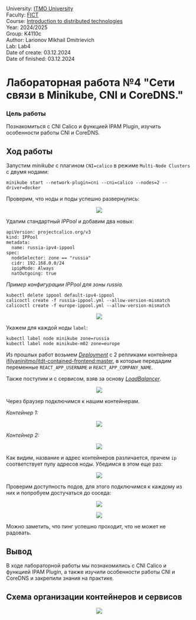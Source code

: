 University: [ITMO University](https://itmo.ru/ru/)  
Faculty: [FICT](https://fict.itmo.ru)  
Course: [Introduction to distributed technologies](https://github.com/itmo-ict-faculty/introduction-to-distributed-technologies)  
Year: 2024/2025  
Group: K4110c  
Author: Larionov Mikhail Dmitrievich  
Lab: Lab4  
Date of create: 03.12.2024  
Date of finished: 03.12.2024  

# Лабораторная работа №4 "Сети связи в Minikube, CNI и CoreDNS."

### Цель работы

Познакомиться с CNI Calico и функцией IPAM Plugin, изучить особенности работы CNI и CoreDNS.

## Ход работы

Запустим _minikube_ с плагином `CNI=calico` в режиме `Multi-Node Clusters` с двумя нодами:

```
minikube start --network-plugin=cni --cni=calico --nodes=2 --driver=docker
```

Проверим, что ноды и поды успешно развернулись:

<p align="center"><img src="https://github.com/user-attachments/assets/efb9e058-62ce-4582-8a7b-19eb7eedead6"/></p>

Удалим стандартный _IPPool_ и добавим два новых: 

```
apiVersion: projectcalico.org/v3
kind: IPPool
metadata: 
  name: russia-ipv4-ippool
spec:
  nodeSelector: zone == "russia"
  cidr: 192.168.0.0/24
  ipipMode: Always
  natOutgoing: true
```

_Пример конфигурации IPPool для зоны russia._

```
kubectl delete ippool default-ipv4-ippool
calicoctl create -f russia-ippool.yml --allow-version-mismatch
calicoctl create -f europe-ippool.yml --allow-version-mismatch
```

<p align="center"><img src="https://github.com/user-attachments/assets/8313132a-2b0c-467d-ab3e-36ade714fe11"/></p>

Укажем для каждой ноды `label`:

```
kubectl label node minikube zone=russia
kubectl label node minikube-m02 zone=europe
```

Из прошлых работ возьмем [_Deployment_](https://github.com/Mihail-Larionow/2024_2025-introduction_to_distributed_technologies-k4110c-larionov_m_d/blob/main/lab4/itdt-contained-frontend-deployment.yml) с 2 репликами контейнера [ifilyaninitmo/itdt-contained-frontend:master](https://hub.docker.com/repository/docker/ifilyaninitmo/itdt-contained-frontend), в которые передадим переменные `REACT_APP_USERNAME` и `REACT_APP_COMPANY_NAME`.

Также поступим и с сервисом, взяв за основу [_LoadBalancer_](https://github.com/Mihail-Larionow/2024_2025-introduction_to_distributed_technologies-k4110c-larionov_m_d/blob/main/lab4/itdt-contained-frontend-service.yml).  

<p align="center"><img src="https://github.com/user-attachments/assets/61858f30-433b-4775-96cb-e5d23d3ebd31"/></p>

Через браузер подключимся к нашим контейнерам.

_Контейнер 1:_ 

<p align="center"><img src="https://github.com/user-attachments/assets/727b0333-a621-48c2-bb66-b24b95669ce9"/></p>

_Контейнер 2:_ 

<p align="center"><img src="https://github.com/user-attachments/assets/d16bc0e5-795c-4d6e-aa7b-9bfdb0e561e7"/></p>

Как видим, название и адрес контейнеров различается, причем `ip` соответствует пулу адресов ноды. Убедимся в этом еще раз: 

<p align="center"><img src="https://github.com/user-attachments/assets/db544286-9204-4f39-9e72-98e1291a1c52"/></p>

Проверим доступность подов, для этого подключимся к каждому из них и попробуем достучаться до соседа:

<p align="center"><img src="https://github.com/user-attachments/assets/9701b1a2-8752-4da0-ae3a-d808d75215ba"/></p>

<p align="center"><img src="https://github.com/user-attachments/assets/f6f7c2e3-68eb-4ede-8f87-3fbcd8485054"/></p>

Можно заметить, что пинг успешно проходит, что не может не радовать.

## Вывод

В ходе лабораторной работы мы познакомились с CNI Calico и функцией IPAM Plugin, а также изучили особенности работы CNI и CoreDNS и закрепили знания на практике.

## Схема организации контейнеров и сервисов

<p align="center"><img src="https://github.com/user-attachments/assets/a2a73cdc-06b4-4bbe-b9f0-8bc8e3439899"/></p>

